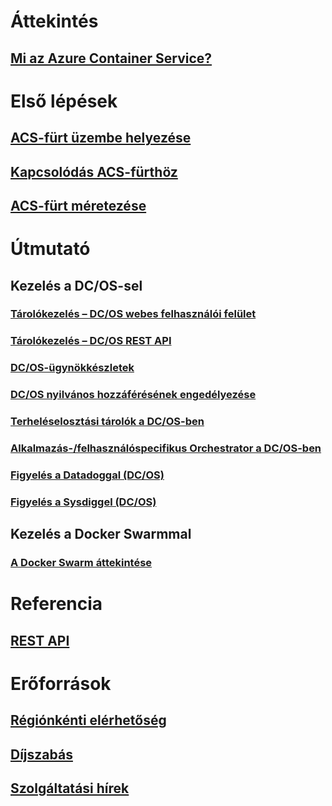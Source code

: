 # Áttekintés
## [Mi az Azure Container Service?](container-service-intro.md)
# Első lépések

## [ACS-fürt üzembe helyezése](container-service-deployment.md)
## [Kapcsolódás ACS-fürthöz](container-service-connect.md)
## [ACS-fürt méretezése](container-service-scale.md)

# Útmutató

## Kezelés a DC/OS-sel
### [Tárolókezelés – DC/OS webes felhasználói felület](container-service-mesos-marathon-ui.md)
### [Tárolókezelés – DC/OS REST API](container-service-mesos-marathon-rest.md)
### [DC/OS-ügynökkészletek](container-service-dcos-agents.md)
### [DC/OS nyilvános hozzáférésének engedélyezése](container-service-enable-public-access.md)
### [Terheléselosztási tárolók a DC/OS-ben](container-service-load-balancing.md)
### [Alkalmazás-/felhasználóspecifikus Orchestrator a DC/OS-ben](container-service-application-specific-marathon.md)
### [Figyelés a Datadoggal (DC/OS)](container-service-monitoring.md)
### [Figyelés a Sysdiggel (DC/OS)](container-service-monitoring-sysdig.md)
## Kezelés a Docker Swarmmal
### [A Docker Swarm áttekintése](container-service-docker-swarm.md)

# Referencia
## [REST API](https://docs.microsoft.com/rest/api/compute/containerservices/)

# Erőforrások
## [Régiónkénti elérhetőség](https://azure.microsoft.com/regions/services/)
## [Díjszabás](https://azure.microsoft.com/pricing/details/container-service/)
## [Szolgáltatási hírek](https://azure.microsoft.com/en-us/updates/?product=container-service&updatetype=&platform=)


<!--HONumber=Nov16_HO2-->


